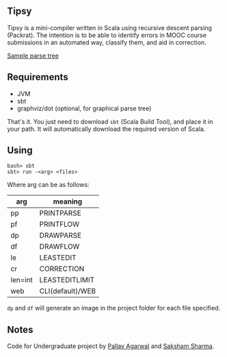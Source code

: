 Tipsy
-----

Tipsy is a mini-compiler written in Scala using recursive descent parsing (Packrat). The intention is to be able to identify errors in MOOC course submissions in an automated way, classify them, and aid in correction.

[Sample parse tree](https://raw.githubusercontent.com/sakshamsharma/tipsy/master/sample.png)

## Requirements
* JVM
* sbt
* graphviz/dot (optional, for graphical parse tree)

That's it. You just need to download `sbt` (Scala Build Tool), and place it in your path. It will automatically download the required version of Scala.

## Using
```
bash> sbt
sbt> run -<arg> <files>
```

Where arg can be as follows:

| arg       | meaning          |
| --------- | ---------------- |
| pp        | PRINTPARSE       |
| pf        | PRINTFLOW        |
| dp        | DRAWPARSE        |
| df        | DRAWFLOW         |
| le        | LEASTEDIT        |
| cr        | CORRECTION       |
| len=int   | LEASTEDITLIMIT   |
| web       | CLI(default)/WEB |

`dp` and `df` will generate an image in the project folder for each file specified.

## Notes
Code for Undergraduate project by [Pallav Agarwal](https://github.com/pallavagarwal07) and [Saksham Sharma](https://github.com/sakshamsharma).
